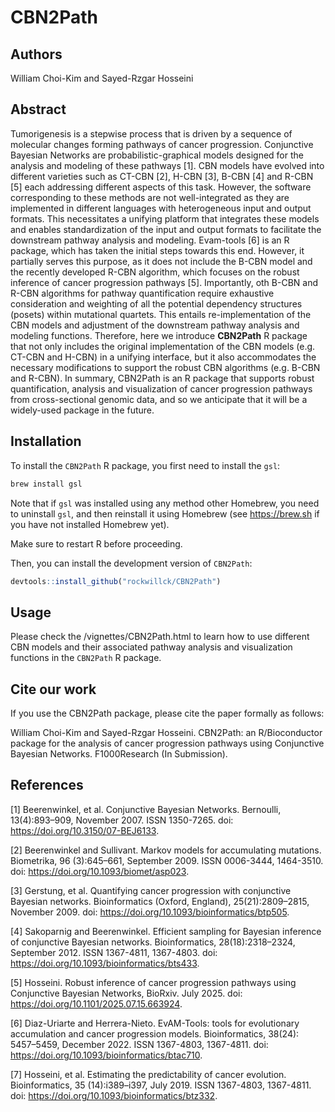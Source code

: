 
# CBN2Path

<!-- badges: start -->

<!-- badges: end -->


## Authors
William Choi-Kim and Sayed-Rzgar Hosseini


## Abstract
Tumorigenesis is a stepwise process that is driven by a sequence of molecular changes forming pathways of cancer progression. Conjunctive Bayesian Networks are probabilistic-graphical models designed for the analysis and modeling of these pathways [1]. CBN models have evolved into different varieties such as CT-CBN [2], H-CBN [3], B-CBN [4] and R-CBN [5] each addressing different aspects of this task. However, the software corresponding to these methods are not well-integrated as they are implemented in different languages with heterogeneous input and output formats. This necessitates a unifying platform that integrates these models and enables standardization of the input and output formats to facilitate the downstream pathway analysis and modeling. Evam-tools [6] is an R package, which has taken the initial steps towards this end. However, it partially serves this purpose, as it does not include the B-CBN model and the recently developed R-CBN algorithm, which focuses on the robust inference of cancer progression pathways [5]. Importantly, oth B-CBN and R-CBN algorithms for pathway quantification require exhaustive consideration and weighting of all the potential dependency structures (posets) within  mutational quartets. This entails re-implementation of the CBN models and adjustment of the downstream pathway analysis and modeling functions. Therefore, here we introduce **CBN2Path** R package that not only includes the original implementation of the CBN models (e.g. CT-CBN and H-CBN) in a unifying interface, but it also accommodates the necessary modifications to support the robust CBN algorithms (e.g. B-CBN and R-CBN). In summary, CBN2Path is an R package that supports robust quantification, analysis and visualization of cancer progression pathways from cross-sectional genomic data, and so we anticipate that it will be a widely-used package in the future.


## Installation

To install the `CBN2Path` R package, you first need to install the `gsl`:

``` bash
brew install gsl
```

Note that if `gsl` was installed using any method other Homebrew, you need to uninstall `gsl`, and then reinstall it using Homebrew (see <https://brew.sh> if you have not installed Homebrew yet).

Make sure to restart R before proceeding.

Then, you can install the development version of `CBN2Path`:

``` r
devtools::install_github("rockwillck/CBN2Path")
```

## Usage
Please check the /vignettes/CBN2Path.html to learn how to use different CBN models and their associated pathway analysis and visualization functions in the `CBN2Path` R package.


## Cite our work
If you use the CBN2Path package, please cite the paper formally as follows:

William Choi-Kim and Sayed-Rzgar Hosseini. CBN2Path: an R/Bioconductor package for the analysis of cancer progression pathways using Conjunctive Bayesian Networks. F1000Research (In Submission).


## References

[1] Beerenwinkel, et al. Conjunctive Bayesian Networks. Bernoulli, 13(4):893–909, November 2007. ISSN 1350-7265. doi: https://doi.org/10.3150/07-BEJ6133.

[2] Beerenwinkel and Sullivant. Markov models for accumulating mutations. Biometrika, 96 (3):645–661, September 2009. ISSN 0006-3444, 1464-3510. doi: https://doi.org/10.1093/biomet/asp023. 

[3] Gerstung, et al. Quantifying cancer progression with conjunctive Bayesian networks. Bioinformatics (Oxford, England), 25(21):2809–2815, November 2009. doi: https://doi.org/10.1093/bioinformatics/btp505.

[4] Sakoparnig and Beerenwinkel. Efficient sampling for Bayesian inference of conjunctive Bayesian networks. Bioinformatics, 28(18):2318–2324, September 2012. ISSN 1367-4811, 1367-4803. doi: https://doi.org/10.1093/bioinformatics/bts433.

[5] Hosseini. Robust inference of cancer progression pathways using Conjunctive Bayesian Networks, BioRxiv. July 2025. doi: https://doi.org/10.1101/2025.07.15.663924.

[6] Diaz-Uriarte and Herrera-Nieto. EvAM-Tools: tools for evolutionary accumulation and cancer progression models. Bioinformatics, 38(24): 5457–5459, December 2022. ISSN 1367-4803, 1367-4811. doi: https://doi.org/10.1093/bioinformatics/btac710.

[7] Hosseini, et al. Estimating the predictability of cancer evolution. Bioinformatics, 35 (14):i389–i397, July 2019. ISSN 1367-4803, 1367-4811. doi: https://doi.org/10.1093/bioinformatics/btz332.

